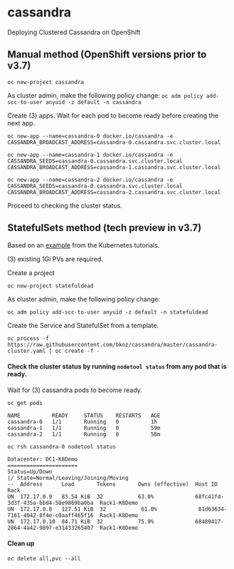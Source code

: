 # cassandra
Deploying Clustered Cassandra on OpenShift

## Manual method (OpenShift versions prior to v3.7)
```oc new-project cassandra```

As cluster admin, make the following policy change:
```oc adm policy add-scc-to-user anyuid -z default -n cassandra```

Create (3) apps. Wait for each pod to become ready before creating the next app.

```oc new-app --name=cassandra-0 docker.io/cassandra -e CASSANDRA_BROADCAST_ADDRESS=cassandra-0.cassandra.svc.cluster.local```

```oc new-app --name=cassandra-1 docker.io/cassandra -e CASSANDRA_SEEDS=cassandra-0.cassandra.svc.cluster.local CASSANDRA_BROADCAST_ADDRESS=cassandra-1.cassandra.svc.cluster.local```

```oc new-app --name=cassandra-2 docker.io/cassandra -e CASSANDRA_SEEDS=cassandra-0.cassandra.svc.cluster.local CASSANDRA_BROADCAST_ADDRESS=cassandra-2.cassandra.svc.cluster.local```

Proceed to checking the cluster status.

## StatefulSets method (tech preview in v3.7)

Based on an [example](https://kubernetes.io/docs/tutorials/stateful-application/cassandra/)
from the Kubernetes tutorials.

(3) existing 1Gi PVs are required.

Create a project

``` oc new-project statefuldead ```

As cluster admin, make the following policy change:

```oc adm policy add-scc-to-user anyuid -z default -n statefuldead```

Create the Service and StatefulSet from a template.

```oc process -f https://raw.githubusercontent.com/bkoz/cassandra/master/cassandra-cluster.yaml | oc create -f -```

#### Check the cluster status by running ```nodetool status``` from any pod that is ready.

Wait for (3) cassandra pods to become ready. 

```oc get pods```

```
NAME          READY     STATUS    RESTARTS   AGE
cassandra-0   1/1       Running   0          1h
cassandra-1   1/1       Running   0          59m
cassandra-2   1/1       Running   0          58m
```
```oc rsh cassandra-0 nodetool status```
```
Datacenter: DC1-K8Demo
======================
Status=Up/Down
|/ State=Normal/Leaving/Joining/Moving
--  Address      Load       Tokens       Owns (effective)  Host ID                               Rack
UN  172.17.0.9   83.54 KiB  32           63.0%             68fc41fd-3d3f-435a-bbd4-50e9869ba0ba  Rack1-K8Demo
UN  172.17.0.8   127.51 KiB  32           61.0%             81d63634-7161-4042-8f4e-c0aaff465f16  Rack1-K8Demo
UN  172.17.0.10  84.71 KiB  32           75.9%             68489417-2864-4a42-9897-e31433265407  Rack1-K8Demo
```
#### Clean up
```oc delete all,pvc --all```

